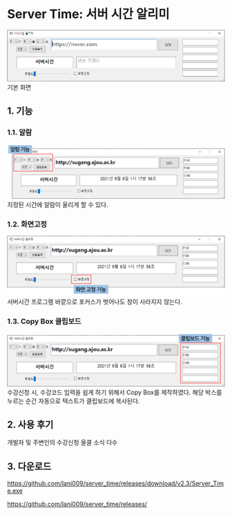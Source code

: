 # Server Time: 서버 시간 알리미

![original](img/original.png)
기본 화면

## 1. 기능

### 1.1. 알람

![alarm](img/alarm.png)
지정된 시간에 알람이 울리게 할 수 있다.

### 1.2. 화면고정

![fix_window](img/fix_window.png)
서버시간 프로그램 바깥으로 포커스가 벗어나도 창이 사라지지 않는다.

### 1.3. Copy Box 클립보드

![clipboard](img/clipboard.png)
수강신청 시, 수강코드 입력을 쉽게 하기 위해서 Copy Box를 제작하였다.
해당 박스를 누르는 순간 자동으로 텍스트가 클립보드에 복사된다.

## 2. 사용 후기

개발자 및 주변인의 수강신청 올클 소식 다수

## 3. 다운로드

https://github.com/lani009/server_time/releases/download/v2.3/Server_Time.exe

https://github.com/lani009/server_time/releases/

